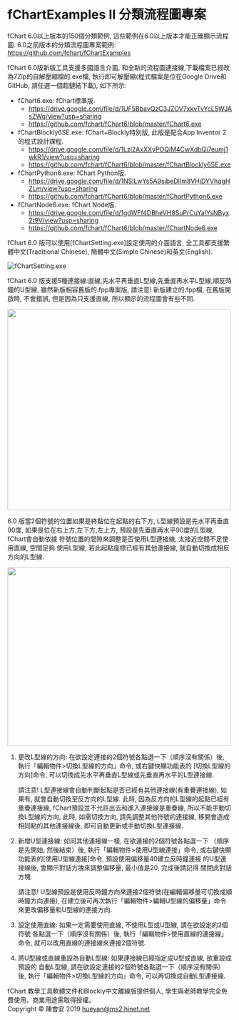# fChartExamples II 分類流程圖專案
fChart 6.0以上版本的150個分類範例, 這些範例在6.0以上版本才能正確顯示流程圖. 6.0之前版本的分類流程圖專案範例: https://github.com/fchart/fChartExamples

fChart 6.0版新版工具支援多國語言介面, 和全新的流程圖連接線,下載檔案已經改為7Zip的自解壓縮檔的.exe檔, 執行即可解壓縮(程式檔案是位在Google Drive和GitHub, 請任選一個超鏈結下載), 如下所示:

- fChart6.exe: fChart標準版.
  * https://drive.google.com/file/d/1UF5BbavQzC3JZOV7xkvTvYcL5WJAsZWq/view?usp=sharing
  * https://github.com/fchart/fChart6/blob/master/fChart6.exe
- fChartBlockly6SE.exe: fChart+Blockly特別版, 此版是配合App Inventor 2的程式設計課程.
  * https://drive.google.com/file/d/1Lzl2AxXXyPOQiM4CwXdbQi7eumj1wkR1/view?usp=sharing
  * https://github.com/fchart/fChart6/blob/master/fChartBlockly6SE.exe
- fChartPython6.exe: fChart Python版.
  * https://drive.google.com/file/d/1NSlLwYs5A9sjbeDIIm8VHjDYVhqgHZLm/view?usp=sharing
  * https://github.com/fchart/fChart6/blob/master/fChartPython6.exe 
- fChartNode6.exe: fChart Node版.
  * https://drive.google.com/file/d/1gdWFf4DBheVH8SuPrCuYaIYsNByx2t9V/view?usp=sharing
  * https://github.com/fchart/fChart6/blob/master/fChartNode6.exe


fChart 6.0 版可以使用[fChartSetting.exe]設定使用的介面語言, 全工具都支援繁體中文(Traditional Chinese), 簡體中文(Simple Chinese)和英文(English).

![fChartSetting.exe](https://github.com/fchart/fChartExamples2/blob/master/img/fChartSetup.png)

fChart 6.0 版支援5種連接線:直線,先水平再垂直L型線,先垂直再水平L型線,順反時鐘的U型線, 
     雖然新版相容舊版的.fpp專案版, 請注意! 新版建立的.fpp檔, 在舊版開啟時, 
     不會錯誤, 但是因為只支援直線, 所以顯示的流程圖會有些不同.
   
<img src="https://github.com/fchart/fChartExamples2/blob/master/img/fChart6.png" width=500 height=450>

6.0 版當2個符號的位置如果是終點位在起點的右下方, L型線預設是先水平再垂直90度,
     如果是位在右上方,左下方,左上方, 預設是先垂直再水平90度的L型線, fChart會自動依據
     符號位置的間隙來調整是否使用L型連接線, 太接近空間不足使用直線, 空間足夠
     使用L型線, 若此起點座標已經有其他連接線, 就自動切換成相反方向的L型線.

<img src="https://github.com/fchart/fChartExamples2/blob/master/img/AutoLShapeLine2.png" width=500 height=400>

1. 更改L型線的方向: 在欲設定連接的2個符號各點選一下（順序沒有關係）後, 
         執行「編輯物件>切換L型線的方向」命令, 或右鍵快顯功能表的
         [切換L型線的方向]命令, 可以切換成先水平再垂直L型線或先垂直再水平的L型連接線.
         
     請注意! L型連接線會自動判斷起點是否已經有其他連接線(有重疊連接線), 如果有, 
     就會自動切換至反方向的L型線. 此時, 因為反方向的L型線的起點已經有重疊連接線, 
     fChart預設並不允許出去和進入連接線是重疊線, 所以不能手動切換L型線的方向, 
     此時, 如需切換方向, 請先調整其他符號的連接線, 移開會造成相同點的其他連接線後, 
     即可自動更新或手動切換L型連接線.         

2. 新增U型連接線: 如同其他連接線一樣, 在欲連接的2個符號各點選一下
        （順序是先開始, 然後結束）後, 執行「編輯物件>使用U型線連接」命令, 
         或右鍵快顯功能表的[使用U型線連接]命令, 預設使用偏移量40建立反時鐘連接
         的U型連接線後, 會顯示對話方塊來調整偏移量, 最小值是20, 完成後請記得
         關閉此對話方塊.
         
     請注意! U型線預設是使用反時鐘方向來連接2個符號(在編輯偏移量可切換成順時鐘方向連接), 
     在建立後可再次執行「編輯物件>編輯U型線的偏移量」命令來更改偏移量和U型線的連接方向. 
     
3. 設定使用直線: 如果一定需要使用直線, 不使用L型或U型線, 請在欲設定的2個符號
         各點選一下（順序沒有關係）後, 執行「編輯物件>使用直線的連接線」命令,
         就可以改用直線的連接線來連接2個符號.
         
4. 將U型線或直線重設為自動L型線: 如果連接線已經指定成U型或直線, 欲重設成預設的
         自動L型線, 請在欲設定連接的2個符號各點選一下（順序沒有關係）後, 
         執行「編輯物件>切換L型線的方向」命令, 可以再切換成自動L型連接線.   

fChart 教學工具軟體文件和Blockly中文離線版提供個人, 學生與老師教學完全免費使用，商業用途需取得授權。<br/>
             Copyright &copy; 陳會安 2019 hueyan@ms2.hinet.net</p>
